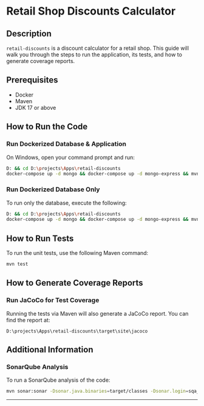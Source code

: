 # Retail Shop Discounts Calculator

## Description

`retail-discounts` is a discount calculator for a retail shop. This guide will walk you through the steps to run the application, its tests, and how to generate coverage reports.

## Prerequisites

- Docker
- Maven
- JDK 17 or above

## How to Run the Code

### Run Dockerized Database & Application

On Windows, open your command prompt and run:

```bash
D: && cd D:\projects\Apps\retail-discounts
docker-compose up -d mongo && docker-compose up -d mongo-express && mvn clean install && docker-compose up -d app
```

### Run Dockerized Database Only

To run only the database, execute the following:

```bash
D: && cd D:\projects\Apps\retail-discounts
docker-compose up -d mongo && docker-compose up -d mongo-express && mvn clean install
```

## How to Run Tests

To run the unit tests, use the following Maven command:

```bash
mvn test
```

## How to Generate Coverage Reports

### Run JaCoCo for Test Coverage

Running the tests via Maven will also generate a JaCoCo report. You can find the report at:

```text
D:\projects\Apps\retail-discounts\target\site\jacoco
```

## Additional Information

### SonarQube Analysis

To run a SonarQube analysis of the code:

```bash
mvn sonar:sonar -Dsonar.java.binaries=target/classes -Dsonar.login=sqa_1c3d332a32e5c580ec43dd08fd28c1af9479b6aa
```

---
